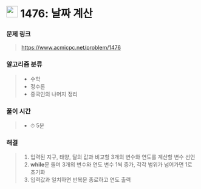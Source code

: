 # <img src="https://static.solved.ac/tier_small/6.svg" width=30> 1476: 날짜 계산

### 문제 링크

> https://www.acmicpc.net/problem/1476

### 알고리즘 분류
>- 수학
>- 정수론
>- 중국인의 나머지 정리

### 풀이 시간

> - ⏱ 5분

### 해결

> 1. 입력된 지구, 태양, 달의 값과 비교할 3개의 변수와 연도를 계산할 변수 선언
> 2. **while**문 돌며 3개의 변수와 연도 변수 1씩 증가, 각각 범위가 넘어가면 1로 초기화
> 3. 입력값과 일치하면 반복문 종료하고 연도 출력